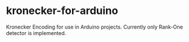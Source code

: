 # kronecker-for-arduino
 Kronecker Encoding for use in Arduino projects. Currently only Rank-One detector is implemented. 
